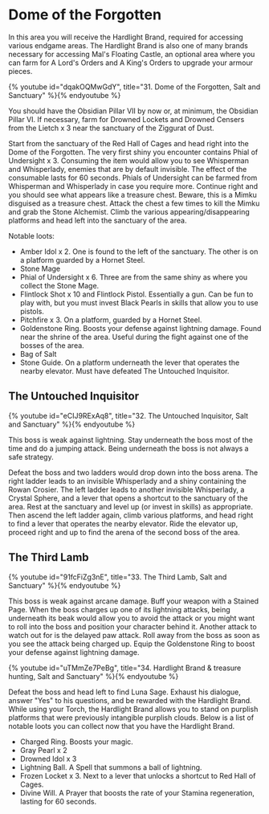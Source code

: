 # Dome of the Forgotten

In this area you will receive the Hardlight Brand, required for accessing
various endgame areas. The Hardlight Brand is also one of many brands necessary
for accessing Mal's Floating Castle, an optional area where you can farm for A
Lord's Orders and A King's Orders to upgrade your armour pieces.

{% youtube id="dqakOQMwGdY", title="31. Dome of the Forgotten, Salt and Sanctuary" %}{% endyoutube %}

You should have the Obsidian Pillar VII by now or, at minimum, the Obsidian
Pillar VI. If necessary, farm for Drowned Lockets and Drowned Censers from the
Lietch x 3 near the sanctuary of the Ziggurat of Dust.

Start from the sanctuary of the Red Hall of Cages and head right into the Dome
of the Forgotten. The very first shiny you encounter contains Phial of
Undersight x 3. Consuming the item would allow you to see Whisperman and
Whisperlady, enemies that are by default invisible. The effect of the consumable
lasts for 60 seconds. Phials of Undersight can be farmed from Whisperman and
Whisperlady in case you require more. Continue right and you should see what
appears like a treasure chest. Beware, this is a Mimku disguised as a treasure
chest. Attack the chest a few times to kill the Mimku and grab the Stone
Alchemist. Climb the various appearing/disappearing platforms and head left into
the sanctuary of the area.

Notable loots:

-   Amber Idol x 2. One is found to the left of the sanctuary. The other is on a
    platform guarded by a Hornet Steel.
-   Stone Mage
-   Phial of Undersight x 6. Three are from the same shiny as where you collect
    the Stone Mage.
-   Flintlock Shot x 10 and Flintlock Pistol. Essentially a gun. Can be fun to
    play with, but you must invest Black Pearls in skills that allow you to use
    pistols.
-   Pitchfire x 3. On a platform, guarded by a Hornet Steel.
-   Goldenstone Ring. Boosts your defense against lightning damage. Found near
    the shrine of the area. Useful during the fight against one of the bosses of
    the area.
-   Bag of Salt
-   Stone Guide. On a platform underneath the lever that operates the nearby
    elevator. Must have defeated The Untouched Inquisitor.

## The Untouched Inquisitor

{% youtube id="eCIJ9RExAq8", title="32. The Untouched Inquisitor, Salt and Sanctuary" %}{% endyoutube %}

This boss is weak against lightning. Stay underneath the boss most of the time
and do a jumping attack. Being underneath the boss is not always a safe
strategy.

Defeat the boss and two ladders would drop down into the boss arena. The right
ladder leads to an invisible Whisperlady and a shiny containing the Rowan
Crosier. The left ladder leads to another invisible Whisperlady, a Crystal
Sphere, and a lever that opens a shortcut to the sanctuary of the area. Rest at
the sanctuary and level up (or invest in skills) as appropriate. Then ascend the
left ladder again, climb various platforms, and head right to find a lever that
operates the nearby elevator. Ride the elevator up, proceed right and up to find
the arena of the second boss of the area.

## The Third Lamb

{% youtube id="91fcFiZg3nE", title="33. The Third Lamb, Salt and Sanctuary" %}{% endyoutube %}

This boss is weak against arcane damage. Buff your weapon with a Stained Page.
When the boss charges up one of its lightning attacks, being underneath its beak
would allow you to avoid the attack or you might want to roll into the boss and
position your character behind it. Another attack to watch out for is the
delayed paw attack. Roll away from the boss as soon as you see the attack being
charged up. Equip the Goldenstone Ring to boost your defense against lightning
damage.

{% youtube id="uTMmZe7PeBg", title="34. Hardlight Brand & treasure hunting, Salt and Sanctuary" %}{% endyoutube %}

Defeat the boss and head left to find Luna Sage. Exhaust his dialogue, answer
"Yes" to his questions, and be rewarded with the Hardlight Brand. While using
your Torch, the Hardlight Brand allows you to stand on purplish platforms that
were previously intangible purplish clouds. Below is a list of notable loots you
can collect now that you have the Hardlight Brand.

-   Charged Ring. Boosts your magic.
-   Gray Pearl x 2
-   Drowned Idol x 3
-   Lightning Ball. A Spell that summons a ball of lightning.
-   Frozen Locket x 3. Next to a lever that unlocks a shortcut to Red Hall of
    Cages.
-   Divine Will. A Prayer that boosts the rate of your Stamina regeneration,
    lasting for 60 seconds.
